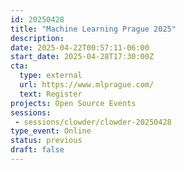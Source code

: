 ```yaml
---
id: 20250428
title: "Machine Learning Prague 2025"
description: 
date: 2025-04-22T00:57:11-06:00
start_date: 2025-04-28T17:30:00Z
cta: 
  type: external
  url: https://www.mlprague.com/
  text: Register
projects: Open Source Events
sessions: 
 - sessions/clowder/clowder-20250428
type_event: Online
status: previous
draft: false
---
```




